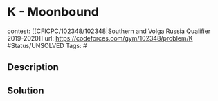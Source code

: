 # K - Moonbound

contest: [[CFICPC/102348/102348|Southern and Volga Russia Qualifier 2019-2020]]
url: https://codeforces.com/gym/102348/problem/K
#Status/UNSOLVED
Tags: #

## Description

## Solution

